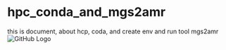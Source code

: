 # hpc_conda_and_mgs2amr
this is document, about hcp, coda, and create env and run tool mgs2amr
![GitHub Logo](https://github.githubassets.com/images/modules/logos_page/GitHub-Mark.png)
